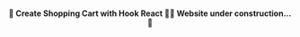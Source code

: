 <h4 align="center"> 
	🚧 Create Shopping Cart with Hook React 🧡⛵ Website under construction... 🚧
</h4>